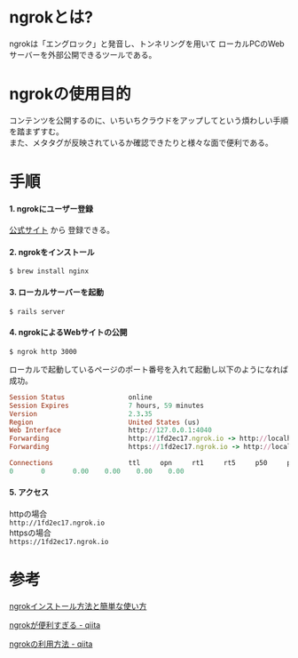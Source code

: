 # ngrokとは?

ngrokは「エングロック」と発音し、トンネリングを用いて
ローカルPCのWebサーバーを外部公開できるツールである。

# ngrokの使用目的

コンテンツを公開するのに、いちいちクラウドをアップしてという煩わしい手順を踏まずすむ。  
また、メタタグが反映されているか確認できたりと様々な面で便利である。

# 手順

#### 1. ngrokにユーザー登録

[公式サイト](https://dashboard.ngrok.com/get-started/setup) から
登録できる。

#### 2. ngrokをインストール

`$ brew install nginx`

#### 3. ローカルサーバーを起動

`$ rails server`

#### 4. ngrokによるWebサイトの公開

`$ ngrok http 3000`

ローカルで起動しているページのポート番号を入れて起動し以下のようになれば成功。

```ruby
Session Status                online
Session Expires               7 hours, 59 minutes
Version                       2.3.35
Region                        United States (us)
Web Interface                 http://127.0.0.1:4040
Forwarding                    http://1fd2ec17.ngrok.io -> http://localhost:3000
Forwarding                    https://1fd2ec17.ngrok.io -> http://localhost:3000

Connections                   ttl     opn     rt1     rt5     p50     p90
0       0       0.00    0.00    0.00    0.00
```

#### 5. アクセス

httpの場合  
`http://1fd2ec17.ngrok.io`  
httpsの場合  
`https://1fd2ec17.ngrok.io`

# 参考

[ngrokインストール方法と簡単な使い方](https://www.mgo-tec.com/blog-entry-ngrok-install.html)

[ngrokが便利すぎる - qiita](https://qiita.com/mininobu/items/b45dbc70faedf30f484e)

[ngrokの利用方法 - qiita](https://qiita.com/Marusoccer/items/7033c1bb9c85bf6789bd)

